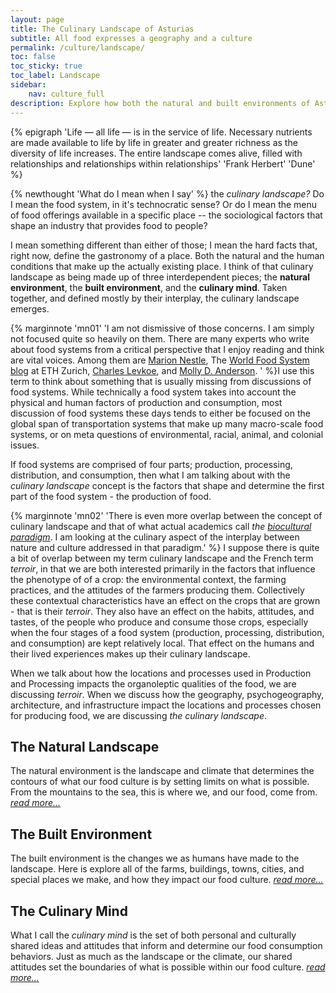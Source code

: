 ```yaml
---
layout: page
title: The Culinary Landscape of Asturias
subtitle: All food expresses a geography and a culture
permalink: /culture/landscape/
toc: false
toc_sticky: true
toc_label: Landscape
sidebar:
    nav: culture_full
description: Explore how both the natural and built environments of Asturias inform the indissoluble relationship between rural life and gastronomy.
---
```

{% epigraph 'Life — all life — is in the service of life. Necessary nutrients are made available to life by life in greater and greater richness as the diversity of life increases. The entire landscape comes alive, filled with relationships and relationships within relationships' 'Frank Herbert' 'Dune' %}

{% newthought 'What do I mean when I say' %} the *culinary landscape?* Do I mean the food system, in it's technocratic sense? Or do I mean the menu of food offerings available in a specific place -- the sociological factors that shape an industry that provides food to people?

I mean something different than either of those; I mean the hard facts that, right now, define the gastronomy of a place. Both the natural and the human conditions that make up the actually existing place. I think of that culinary landscape as being made up of three interdependent pieces; the **natural environment**, the **built environment**, and the **culinary mind**. Taken together, and defined mostly by their interplay, the culinary landscape emerges.

{% marginnote 'mn01' 'I am not dismissive of those concerns. I am simply not focused quite so heavily on them. There are many experts who write about food systems from a critical perspective that I enjoy reading and think are vital voices. Among them are [Marion Nestle](https://www.foodpolitics.com/), The [World Food System blog](https://www.foodsystemstories.org/) at ETH Zurich, [Charles Levkoe](https://link.springer.com/search?dc.creator=Charles%20Z.%20Levkoe), and [Molly D. Anderson](https://link.springer.com/search?dc.creator=Molly%20D.%20Anderson). ' %}I use this term to think about something that is usually missing from discussions of food systems. While technically a food system takes into account the physical and human factors of production and consumption, most discussion of food systems these days tends to either be focused on the global span of transportation systems that make up many macro-scale food systems, or on meta questions of environmental, racial, animal, and colonial issues. 

If food systems are comprised of four parts; production, processing, distribution, and consumption, then what I am talking about with the *culinary landscape* concept is the factors that shape and determine the first part of the food system - the production of food.


{% marginnote 'mn02' 'There is even more overlap between the concept of culinary landscape and that of what actual academics call *the [biocultural paradigm](https://socialsci.libretexts.org/Bookshelves/Anthropology/Cultural_Anthropology/Cultural_Anthropology_(Evans)/01%3A_What_is_Anthropology/1.03%3A_Biocultural_Approach)*. I am looking at the culinary aspect of the interplay between nature and culture addressed in that paradigm.' %}
I suppose there is quite a bit of overlap between my term culinary landscape and the French term *terroir*, in that we are both interested primarily in the factors that influence the phenotype of of a crop: the environmental context, the farming practices, and the attitudes of the farmers producing them. Collectively these contextual characteristics have an effect on the crops that are grown - that is their *terroir*. They also have an effect on the habits, attitudes, and tastes, of the people who produce and consume those crops, especially when the four stages of a food system (production, processing, distribution, and consumption) are kept relatively local. That effect on the humans and their lived experiences makes up their culinary landscape.

When we talk about how the locations and processes used in Production and Processing impacts the organoleptic qualities of the food, we are discussing *terroir*. When we discuss how the geography, psychogeography, architecture, and infrastructure impact the locations and processes chosen for producing food, we are discussing *the culinary landscape*. 

## The Natural Landscape
The natural environment is the landscape and climate that determines the contours of what our food culture is by setting limits on what is possible. From the mountains to the sea, this is where we, and our food, come from. [*read more...*](/culture/landscape/natural-environment/)

## The Built Environment
The built environment is the changes we as humans have made to the landscape. Here is explore all of the farms, buildings, towns, cities, and special places we make, and how they impact our food culture. [*read more...*](/culture/landscape/built-environment/)

## The Culinary Mind
What I call the *culinary mind* is the set of both personal and culturally shared ideas and attitudes that inform and determine our food consumption behaviors. Just as much as the landscape or the climate, our shared attitudes set the boundaries of what is possible within our food culture. [*read more...*](/culture/landscape/culinary-mind/)